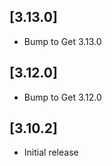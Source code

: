 ## [3.13.0]
* Bump to Get 3.13.0
  
## [3.12.0]
* Bump to Get 3.12.0

## [3.10.2]

* Initial release
